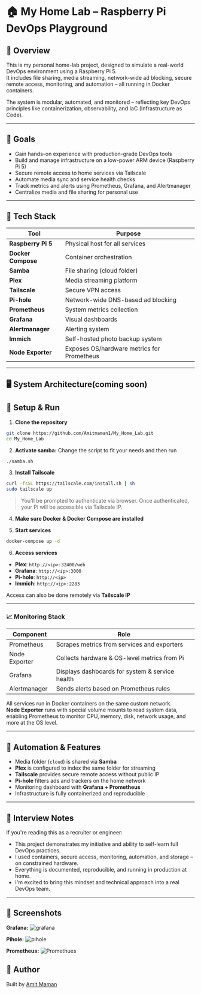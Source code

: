 # 🏠 My Home Lab – Raspberry Pi DevOps Playground

## 🧠 Overview
This is my personal home-lab project, designed to simulate a real-world DevOps environment using a Raspberry Pi 5.  
It includes file sharing, media streaming, network-wide ad blocking, secure remote access, monitoring, and automation – all running in Docker containers.

The system is modular, automated, and monitored – reflecting key DevOps principles like containerization, observability, and IaC (Infrastructure as Code).

---

## 🎯 Goals
- Gain hands-on experience with production-grade DevOps tools
- Build and manage infrastructure on a low-power ARM device (Raspberry Pi 5)
- Secure remote access to home services via Tailscale
- Automate media sync and service health checks
- Track metrics and alerts using Prometheus, Grafana, and Alertmanager
- Centralize media and file sharing for personal use

---

## 🧰 Tech Stack

| Tool           | Purpose                               |
|----------------|----------------------------------------|
| **Raspberry Pi 5** | Physical host for all services     |
| **Docker Compose** | Container orchestration           |
| **Samba**       | File sharing (cloud folder)           |
| **Plex**        | Media streaming platform              |
| **Tailscale**   | Secure VPN access                     |
| **Pi-hole**     | Network-wide DNS-based ad blocking    |
| **Prometheus**  | System metrics collection             |
| **Grafana**     | Visual dashboards                     |
| **Alertmanager**| Alerting system                       |
| **Immich**      | Self-hosted photo backup system       |
| **Node Exporter** | Exposes OS/hardware metrics for Prometheus |



---


## 🖥️ System Architecture(coming soon)



## 🚀 Setup & Run

1. **Clone the repository**
```bash
git clone https://github.com/Amitmaman1/My_Home_Lab.git
cd My_Home_Lab
```
2. **Activate samba:**
Change the script to fit your needs and then run
```bash
./samba.sh
```
3. **Install Tailscale**
```bash
curl -fsSL https://tailscale.com/install.sh | sh
sudo tailscale up
```
> You'll be prompted to authenticate via browser. Once authenticated, your Pi will be accessible via Tailscale IP.

4. **Make sure Docker & Docker Compose are installed**

5. **Start services**
```bash
docker-compose up -d
```

6. **Access services**
- **Plex**: `http://<ip>:32400/web`
- **Grafana**: `http://<ip>:3000`
- **Pi-hole**: `http://<ip>`
- **Immich**: `http://<ip>:2283`

Access can also be done remotely via **Tailscale IP**


---

### 📈 Monitoring Stack

| Component      | Role                                            |
|----------------|-------------------------------------------------|
| Prometheus     | Scrapes metrics from services and exporters     |
| Node Exporter  | Collects hardware & OS-level metrics from Pi    |
| Grafana        | Displays dashboards for system & service health |
| Alertmanager   | Sends alerts based on Prometheus rules          |

All services run in Docker containers on the same custom network.  
**Node Exporter** runs with special volume mounts to read system data, enabling Prometheus to monitor CPU, memory, disk, network usage, and more at the OS level.


---

## 🧪 Automation & Features

- Media folder (`cloud`) is shared via **Samba**
- **Plex** is configured to index the same folder for streaming
- **Tailscale** provides secure remote access without public IP
- **Pi-hole** filters ads and trackers on the home network
- Monitoring dashboard with **Grafana + Prometheus**
- Infrastructure is fully containerized and reproducible


---

## 💬 Interview Notes

If you're reading this as a recruiter or engineer:

- This project demonstrates my initiative and ability to self-learn full DevOps practices.
- I used containers, secure access, monitoring, automation, and storage – on constrained hardware.
- Everything is documented, reproducible, and running in production at home.
- I'm excited to bring this mindset and technical approach into a real DevOps team.

---

## 📸 Screenshots 


**Grafana:**
![grafana](https://github.com/user-attachments/assets/2829a2e0-919b-4c0e-b800-7c19fe98163c)




**Pihole:**
![pihole](https://github.com/user-attachments/assets/0c74b0cb-4283-4f96-b32c-66717f811458)




**Prometheus:**
![Promethues](https://github.com/user-attachments/assets/4dd077cd-8222-4b91-ae82-744940a4f4eb)


## 🙌 Author

Built by [Amit Maman](https://github.com/Amitmaman1)

